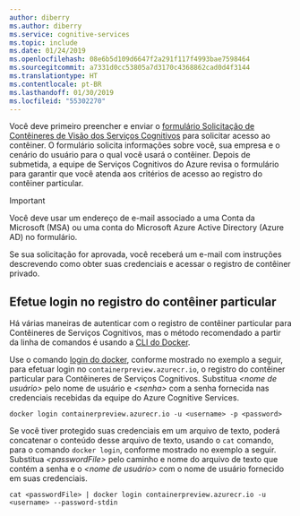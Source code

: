 ```yaml
---
author: diberry
ms.author: diberry
ms.service: cognitive-services
ms.topic: include
ms.date: 01/24/2019
ms.openlocfilehash: 08e6b5d109d6647f2a291f117f4993bae7598464
ms.sourcegitcommit: a7331d0cc53805a7d3170c4368862cad0d4f3144
ms.translationtype: HT
ms.contentlocale: pt-BR
ms.lasthandoff: 01/30/2019
ms.locfileid: "55302270"
---
```

Você deve primeiro preencher e enviar o [formulário Solicitação de Contêineres de Visão dos Serviços Cognitivos](https://aka.ms/VisionContainersPreview) para solicitar acesso ao contêiner. O formulário solicita informações sobre você, sua empresa e o cenário do usuário para o qual você usará o contêiner. Depois de submetida, a equipe de Serviços Cognitivos do Azure revisa o formulário para garantir que você atenda aos critérios de acesso ao registro do contêiner particular.

> [!IMPORTANT]
> Você deve usar um endereço de e-mail associado a uma Conta da Microsoft (MSA) ou uma conta do Microsoft Azure Active Directory (Azure AD) no formulário.

Se sua solicitação for aprovada, você receberá um e-mail com instruções descrevendo como obter suas credenciais e acessar o registro de contêiner privado.

## <a name="log-in-to-the-private-container-registry"></a>Efetue login no registro do contêiner particular

Há várias maneiras de autenticar com o registro de contêiner particular para Contêineres de Serviços Cognitivos, mas o método recomendado a partir da linha de comandos é usando a [CLI do Docker](https://docs.docker.com/engine/reference/commandline/cli/).

Use o comando [login do docker](https://docs.docker.com/engine/reference/commandline/login/), conforme mostrado no exemplo a seguir, para efetuar login no `containerpreview.azurecr.io`, o registro do contêiner particular para Contêineres de Serviços Cognitivos. Substitua *\<nome de usuário\>* pelo nome de usuário e *\<senha\>* com a senha fornecida nas credenciais recebidas da equipe do Azure Cognitive Services.

```docker
docker login containerpreview.azurecr.io -u <username> -p <password>
```

Se você tiver protegido suas credenciais em um arquivo de texto, poderá concatenar o conteúdo desse arquivo de texto, usando o `cat` comando, para o comando `docker login`, conforme mostrado no exemplo a seguir. Substitua *\<passwordFile\>* pelo caminho e nome do arquivo de texto que contém a senha e o *\<nome de usuário\>* com o nome de usuário fornecido em suas credenciais.

```docker
cat <passwordFile> | docker login containerpreview.azurecr.io -u <username> --password-stdin
```

